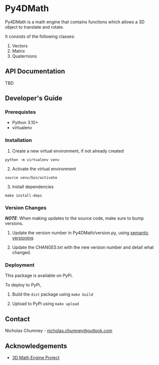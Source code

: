 # Py4DMath

Py4DMath is a math engine that contains functions which allows a 3D object to translate and rotate.

It consists of the following classes:
1) Vectors
2) Matrix
3) Quaternions

## API Documentation

TBD

## Developer's Guide

### Prerequistes
- Python 3.10+
- virtualenv

### Installation

1) Create a new virtual environment, if not already created

```
python -m virtualenv venv
```

2) Activate the virtual environment

```
source venv/bin/activate
```

3) Install dependencies

```
make install-deps
```

### Version Changes

***NOTE***: When making updates to the source code, make sure to bump versions.

1) Update the version number in Py4DMath/version.py, using [semantic versioning](https://semver.org).

2) Update the CHANGES.txt with the new version number and detail what changed.

### Deployment

This package is available on PyPi.

To deploy to PyPi,

1) Build the `dist` package using `make build`

2) Upload to PyPi using `make upload`

## Contact 
Nicholas Chumney - [nicholas.chumney@outlook.com](nicholas.chumney@outlook.com) 

## Acknowledgements
- [3D Math Engine Project](https://www.haroldserrano.com/math-engine-project/)
